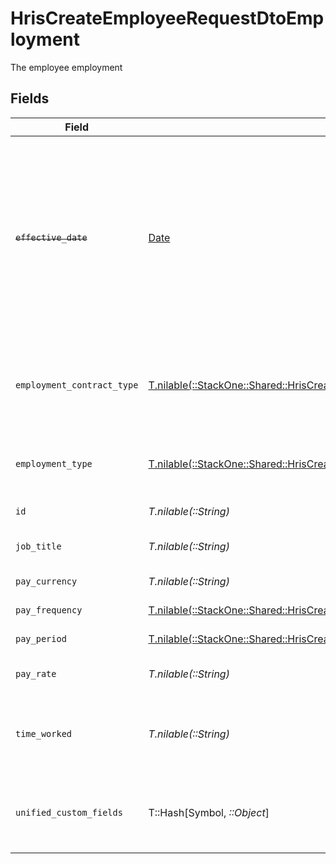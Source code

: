 # HrisCreateEmployeeRequestDtoEmployment

The employee employment


## Fields

| Field                                                                                                                                                                        | Type                                                                                                                                                                         | Required                                                                                                                                                                     | Description                                                                                                                                                                  | Example                                                                                                                                                                      |
| ---------------------------------------------------------------------------------------------------------------------------------------------------------------------------- | ---------------------------------------------------------------------------------------------------------------------------------------------------------------------------- | ---------------------------------------------------------------------------------------------------------------------------------------------------------------------------- | ---------------------------------------------------------------------------------------------------------------------------------------------------------------------------- | ---------------------------------------------------------------------------------------------------------------------------------------------------------------------------- |
| ~~`effective_date`~~                                                                                                                                                         | [Date](https://ruby-doc.org/stdlib-2.6.1/libdoc/date/rdoc/Date.html)                                                                                                         | :heavy_minus_sign:                                                                                                                                                           | : warning: ** DEPRECATED **: This will be removed in a future release, please migrate away from it as soon as possible.<br/><br/>The effective date of the employment contract | 2021-01-01T01:01:01.000Z                                                                                                                                                     |
| `employment_contract_type`                                                                                                                                                   | [T.nilable(::StackOne::Shared::HrisCreateEmployeeRequestDtoSchemasEmploymentContractType)](../../models/shared/hriscreateemployeerequestdtoschemasemploymentcontracttype.md) | :heavy_minus_sign:                                                                                                                                                           | The employment work schedule type (e.g., full-time, part-time)                                                                                                               | full_time                                                                                                                                                                    |
| `employment_type`                                                                                                                                                            | [T.nilable(::StackOne::Shared::HrisCreateEmployeeRequestDtoSchemasEmploymentType)](../../models/shared/hriscreateemployeerequestdtoschemasemploymenttype.md)                 | :heavy_minus_sign:                                                                                                                                                           | The type of employment (e.g., contractor, permanent)                                                                                                                         | permanent                                                                                                                                                                    |
| `id`                                                                                                                                                                         | *T.nilable(::String)*                                                                                                                                                        | :heavy_minus_sign:                                                                                                                                                           | Unique identifier                                                                                                                                                            | 8187e5da-dc77-475e-9949-af0f1fa4e4e3                                                                                                                                         |
| `job_title`                                                                                                                                                                  | *T.nilable(::String)*                                                                                                                                                        | :heavy_minus_sign:                                                                                                                                                           | The job title of the employee                                                                                                                                                | Software Engineer                                                                                                                                                            |
| `pay_currency`                                                                                                                                                               | *T.nilable(::String)*                                                                                                                                                        | :heavy_minus_sign:                                                                                                                                                           | The currency used for pay                                                                                                                                                    | USD                                                                                                                                                                          |
| `pay_frequency`                                                                                                                                                              | [T.nilable(::StackOne::Shared::HrisCreateEmployeeRequestDtoPayFrequency)](../../models/shared/hriscreateemployeerequestdtopayfrequency.md)                                   | :heavy_minus_sign:                                                                                                                                                           | The pay frequency                                                                                                                                                            | hourly                                                                                                                                                                       |
| `pay_period`                                                                                                                                                                 | [T.nilable(::StackOne::Shared::HrisCreateEmployeeRequestDtoPayPeriod)](../../models/shared/hriscreateemployeerequestdtopayperiod.md)                                         | :heavy_minus_sign:                                                                                                                                                           | The pay period                                                                                                                                                               | monthly                                                                                                                                                                      |
| `pay_rate`                                                                                                                                                                   | *T.nilable(::String)*                                                                                                                                                        | :heavy_minus_sign:                                                                                                                                                           | The pay rate for the employee                                                                                                                                                | 40.00                                                                                                                                                                        |
| `time_worked`                                                                                                                                                                | *T.nilable(::String)*                                                                                                                                                        | :heavy_minus_sign:                                                                                                                                                           | The time worked for the employee in ISO 8601 duration format                                                                                                                 | P0Y0M0DT8H0M0S                                                                                                                                                               |
| `unified_custom_fields`                                                                                                                                                      | T::Hash[Symbol, *::Object*]                                                                                                                                                  | :heavy_minus_sign:                                                                                                                                                           | Custom Unified Fields configured in your StackOne project                                                                                                                    | {<br/>"my_project_custom_field_1": "REF-1236",<br/>"my_project_custom_field_2": "some other value"<br/>}                                                                     |